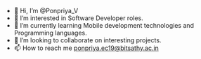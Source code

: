 - 👋 Hi, I’m @Ponpriya_V
- 👀 I’m interested in Software Developer roles.
- 🌱 I’m currently learning Mobile development technologies and Programming languages.
- 💞️ I’m looking to collaborate on interesting projects.
- 📫 How to reach me ponpriya.ec19@bitsathy.ac.in

